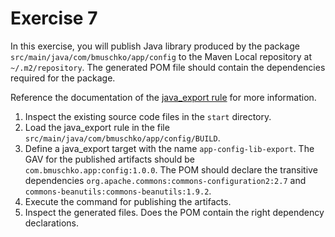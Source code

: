 # Exercise 7

In this exercise, you will publish Java library produced by the package `src/main/java/com/bmuschko/app/config` to the Maven Local repository at `~/.m2/repository`. The generated POM file should contain the dependencies required for the package.

Reference the documentation of the [java_export rule](https://github.com/bazelbuild/rules_jvm_external#publishing-to-external-repositories) for more information.

1. Inspect the existing source code files in the `start` directory.
2. Load the java_export rule in the file `src/main/java/com/bmuschko/app/config/BUILD`.
3. Define a java_export target with the name `app-config-lib-export`. The GAV for the published artifacts should be `com.bmuschko.app:config:1.0.0`. The POM should declare the transitive dependencies `org.apache.commons:commons-configuration2:2.7` and `commons-beanutils:commons-beanutils:1.9.2`.
4. Execute the command for publishing the artifacts.
5. Inspect the generated files. Does the POM contain the right dependency declarations.